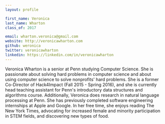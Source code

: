 ```yaml
---
layout: profile

first_name: Veronica
last_name: Wharton
class_of: 2017

email: wharton.veronica@gmail.com
website: http://veronicawharton.com
github: weronica
twitter: veronicawharton
linkedin: https://linkedin.com/in/veronicawharton
---
```


Veronica Wharton is a senior at Penn studying Computer Science. She is passionate about solving hard problems in computer science and about using computer science to solve nonprofits' hard problems. She is a former Co-Director of Hack4Impact (Fall 2015 - Spring 2016), and she is currently head teaching assistant for Penn's introductory data structures and algorithms course. Additionally, Veronica does research in natural language processing at Penn. She has previously completed software engineering internships at Apple and Google. In her free time, she enjoys reading The New York Times, advocating for increased female and minority participation in STEM fields, and discovering new types of food.
